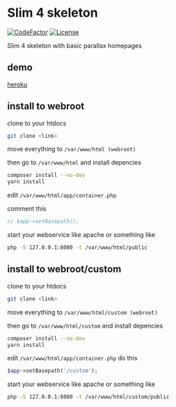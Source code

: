 # Slim 4 skeleton

[![CodeFactor](https://www.codefactor.io/repository/github/cvar1984/slim/badge)](https://www.codefactor.io/repository/github/cvar1984/slim)
[![License](https://img.shields.io/badge/license-MIT-green.svg)](LICENSE)

Slim 4 skeleton with basic parallax homepages
## demo
[heroku](https://cvar-slim.herokuapp.com)
## install to webroot
clone to your htdocs
```sh
git clone <link>
```
move everything to `/var/www/html (webroot)`

then go to `/var/www/html` and install depencies
```sh
composer install --no-dev
yarn install
```
edit `/var/www/html/app/container.php`

comment this
```php
// $app->setBasepath();
```
start your webservice like apache or something like
```sh
php -S 127.0.0.1:8080 -t /var/www/html/public
```
## install to webroot/custom
clone to your htdocs
```sh
git clone <link>
```
move everything to `/var/www/html/custom (webroot)`

then go to `/var/www/html/custom` and install depencies
```sh
composer install --no-dev
yarn install
```
edit `/var/www/html/app/container.php`
do this
```php
$app->setBasepath('/custom');
```
start your webservice like apache or something like
```sh
php -S 127.0.0.1:8080 -t /var/www/html/custom/public
```
